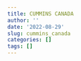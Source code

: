```yaml
---
title: CUMMINS CANADA
author: ''
date: '2022-08-29'
slug: cummins_canada
categories: []
tags: []
---
```


